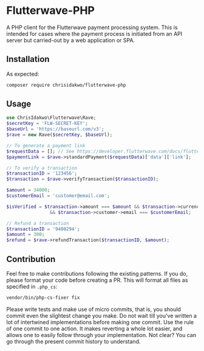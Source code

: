 # Flutterwave-PHP

A PHP client for the Flutterwave payment processing system. This is intended for cases where the payment process is initiated from an API server but carried-out by a web application or SPA. 

## Installation
As expected:

```bash
composer require chrisidakwo/flutterwave-php
```

## Usage
```php
use ChrisIdakwo\Flutterwave\Rave;
$secretKey = 'FLW-SECRET-KEY';
$baseUrl = 'https://baseurl.com/v3';
$rave = new Rave($secretKey, $baseUrl);

// To generate a payment link
$requestData = []; // See https://developer.flutterwave.com/docs/flutterwave-standard
$paymentLink = $rave->standardPayment($requestData)['data']['link'];

// To verify a transaction
$transactionID = '123456';
$transaction = $rave->verifyTransaction($transactionID);

$amount = 34000;
$customerEmail = 'customer@email.com';

$isVerified = $transaction->amount === $amount && $transaction->currency === 'NGN' 
                && $transaction->customer->email === $customerEmail;

// Refund a transaction
$transactionID = '9408294';
$amount = 300;
$refund = $rave->refundTransaction($transactionID, $amount);
```


## Contribution
Feel free to make contributions following the existing patterns. If you do, please format your code before creating a PR. This will format all files as specified in `.php_cs`:
                                                                                                                          
```bash
vendor/bin/php-cs-fixer fix
```

Please write tests and make use of micro commits, that is, you should commit even the slightest change you make. Do not wait till you've written a lot of intertwined implementations before making one commit. 
Use the rule of one commit to one action. It makes reverting a whole lot easier, and allows one to easily follow through your implementation. Not clear? You can go through the present commit history to understand.
